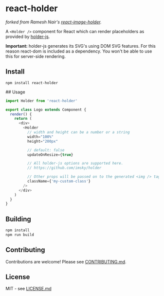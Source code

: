 # react-holder

*forked from Ramesh Nair's [react-image-holder](https://github.com/hiddentao/react-image-holder).*

A `<Holder />` component for React which can render placeholders as provided by [holder-js](https://github.com/imsky/holder).

**Important:** holder-js generates its SVG's using DOM SVG features. For this reason react-dom is included as a dependency. You won't be able to use this for server-side rendering.

## Install

```shell
npm install react-holder
```

## Usage

```javascript
import Holder from 'react-holder'

export class Logo extends Component {
  render() {
    return (
      <div>
        <Holder
          // width and height can be a number or a string
          width="100%"
          height="200px"

          // default: false
          updateOnResize={true}

          // All holder-js options are supported here.
          // https://github.com/imsky/holder

          // Other props will be passed on to the generated <img /> tag
          className={'my-custom-class'}
        />
      </div>
    )
  }
}
```

## Building

```bash
npm install
npm run build
```

## Contributing

Contributions are welcome! Please see [CONTRIBUTING.md](https://github.com/moeriki/react-holder/blob/master/CONTRIBUTING.md).

## License

MIT - see [LICENSE.md](https://github.com/hiddentao/react-image-holder/blob/master/LICENSE.md)
